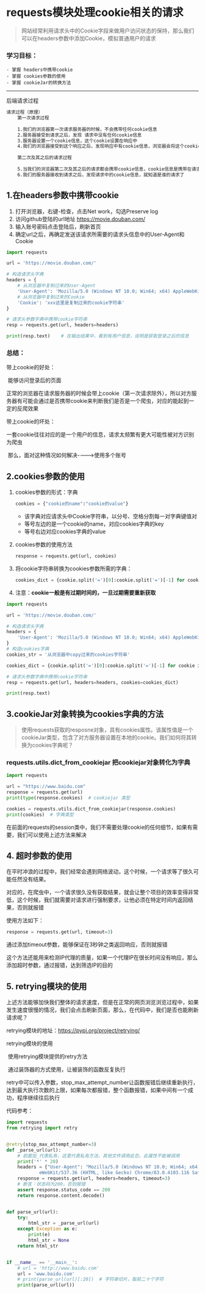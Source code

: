 # requests模块处理cookie相关的请求

> 网站经常利用请求头中的Cookie字段来做用户访问状态的保持，那么我们可以在headers参数中添加Cookie，模拟普通用户的请求

### 学习目标：

```
- 掌握 headers中携带cookie
- 掌握 cookies参数的使用
- 掌握 cookieJar的转换方法
```

------

后端请求过程

```reStructuredText
请求过程（原理）
    第一次请求过程
	
    1.我们的浏览器第一次请求服务器的时候，不会携带任何cookie信息
    2.服务器接受到请求之后，发现 请求中没有任何cookie信息
    3.服务器设置一个cookie信息，这个cookie设置在响应中
    4.我们的浏览器接受到这个响应之后，发现响应中有cookie信息，浏览器会将这个cookie信息保存起来
    
    第二次及其之后的请求过程
	
    5.当我们的浏览器第二次及其之后的请求都会携带cookie信息，cookie信息是携带在请求头中的
    6.我们的服务器接收到请求之后，发现请求中的cookie信息，就知道是谁的请求了
```



## 1.在headers参数中携带cookie

1. 打开浏览器，右键-检查，点击Net work，勾选Preserve log
2. 访问github登陆的url地址 https://movie.douban.com/
3. 输入账号密码点击登陆后，刷新首页
4. 确定url之后，再确定发送该请求所需要的请求头信息中的User-Agent和Cookie

```python
import requests

url = 'https://movie.douban.com/'

# 构造请求头字典
headers = {
    # 从浏览器中复制过来的User-Agent
    'User-Agent': 'Mozilla/5.0 (Windows NT 10.0; Win64; x64) AppleWebKit/537.36 (KHTML, like Gecko) Chrome/67.0.3396.87 Safari/537.36',
    # 从浏览器中复制过来的Cookie
    'Cookie': 'xxx这里是复制过来的cookie字符串'
}

# 请求头参数字典中携带cookie字符串
resp = requests.get(url, headers=headers)

print(resp.text)    # 在输出结果中，看到有用户信息，说明是获取登录之后的信息
```

### 总结：

带上cookie的好处：

​		能够访问登录后的页面

​		正常的浏览器在请求服务器的时候会带上cookie（第一次请求除外），所以对方服务器有可能会通过是否携带cookie来判断我们是否是一个爬虫，对应的能起到一定的反爬效果

带上cookie的坏处：

​		一套cookie往往对应的是一个用户的信息，请求太频繁有更大可能性被对方识别为爬虫

​		那么，面对这种情况如何解决---->使用多个账号



## 2.cookies参数的使用

1. cookies参数的形式：字典

   ```python
   cookies = {"cookie的name":"cookie的value"}
   ```

   - 该字典对应请求头中Cookie字符串，以分号、空格分割每一对字典键值对
   - 等号左边的是一个cookie的name，对应cookies字典的key
   - 等号右边对应cookies字典的value

2. cookies参数的使用方法

   ```python
   response = requests.get(url, cookies)
   ```

3. 将cookie字符串转换为cookies参数所需的字典：

   ```python
   cookies_dict = {cookie.split('=')[0]:cookie.split('=')[-1] for cookie in cookies_str.split('; ')}
   ```

4. 注意：**cookie一般是有过期时间的，一旦过期需要重新获取**

```python
import requests

url = 'https://movie.douban.com/'

# 构造请求头字典
headers = {
    'User-Agent': 'Mozilla/5.0 (Windows NT 10.0; Win64; x64) AppleWebKit/537.36 (KHTML, like Gecko) Chrome/67.0.3396.87 Safari/537.36'
}
# 构造cookies字典
cookies_str = '从浏览器中copy过来的cookies字符串'

cookies_dict = {cookie.split('=')[0]:cookie.split('=')[-1] for cookie in cookies_str.split('; ')}

# 请求头参数字典中携带cookie字符串
resp = requests.get(url, headers=headers, cookies=cookies_dict)

print(resp.text)
```



## 3.cookieJar对象转换为cookies字典的方法

> 使用requests获取的resposne对象，具有cookies属性。该属性值是一个cookieJar类型，包含了对方服务器设置在本地的cookie。我们如何将其转换为cookies字典呢？

### requests.utils.dict_from_cookiejar 把cookiejar对象转化为字典

```python
import requests

url = "https://www.baidu.com"
response = requests.get(url)
print(type(response.cookies)  # cookiejar 类型

cookies = requests.utils.dict_from_cookiejar(response.cookies)
print(cookies)  # 字典类型
```

在前面的requests的session类中，我们不需要处理cookie的任何细节，如果有需要，我们可以使用上述方法来解决



## 4.  超时参数的使用

在平时冲浪的过程中，我们经常会遇到网络波动，这个时候，一个请求等了很久可能任然没有结果。

对应的，在爬虫中，一个请求很久没有获取结果，就会让整个项目的效率变得非常低，这个时候，我们就需要对请求进行强制要求，让他必须在特定时间内返回结果，否则就报错

使用方法如下：

```python
response = requests.get(url, timeout=3)
```

通过添加timeout参数，能够保证在3秒钟之类返回响应，否则就报错

这个方法还能用来检测IP代理的质量，如果一个代理IP在很长时间没有响应，那么添加超时参数，通过报错，达到筛选IP的目的



## 5.  retrying模块的使用

上述方法能够加快我们整体的请求速度，但是在正常的网页浏览浏览过程中，如果发生速度很慢的情况，我们会点击刷新页面，那么，在代码中，我们是否也能刷新请求呢？

retrying模块的地址：https://pypi.org/project/retrying/

retrying模块的使用

​		使用retrying模块提供的retry方法

​		通过装饰器的方式使用，让被装饰的函数反复执行

​		retry中可以传入参数，stop_max_attempt_number让函数报错后继续重新执行，达到最大执行次数的上限，如果每次都报错，整个函数报错，如果中间有一个成功，程序继续往后执行

代码参考：

```python
import requests
from retrying import retry


@retry(stop_max_attempt_number=3)
def _parse_url(url):
    # 前面加_代表私有，这里代表私有方法，其他文件调用此包，此属性不能被调用
    print('*' * 20)
    headers = {"User-Agent": "Mozilla/5.0 (Windows NT 10.0; Win64; x64) Appl\
            eWebKit/537.36 (KHTML, like Gecko) Chrome/83.0.4103.116 Safari/537.36"}
    response = requests.get(url, headers=headers, timeout=3)
    # 断言：状态码为200，否则报错
    assert response.status_code == 200
    return response.content.decode()


def parse_url(url):
    try:
        html_str = _parse_url(url)
    except Exception as e:
        print(e)
        html_str = None
    return html_str


if __name__ == '__main__':
    # url = 'http://www.baidu.com'
    url = 'www.baidu.com'
    # print(parse_url(url)[:20])  # 字符串切片，取前二十个字符
    print(parse_url(url))
```

